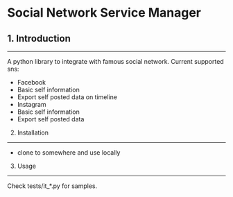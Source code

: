 # Social Network Service Manager

## 1. Introduction
---------------------
A python library to integrate with famous social network.
Current supported sns:
- Facebook
 - Basic self information
 - Export self posted data on timeline
- Instagram
 - Basic self information
 - Export self posted data

2. Installation
---------------------
- clone to somewhere and use locally

3. Usage
---------------------
Check tests/it_*.py for samples.

